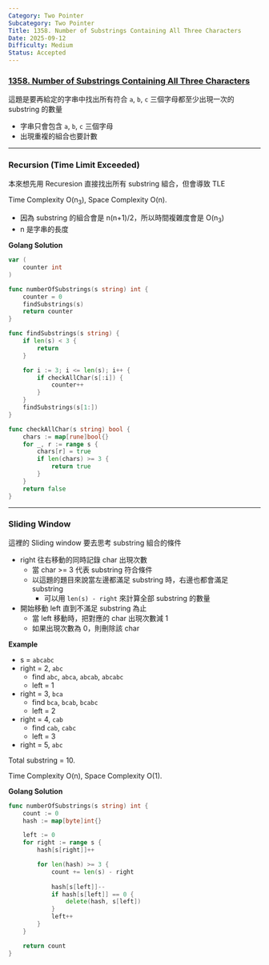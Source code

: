 ```yaml
---
Category: Two Pointer
Subcategory: Two Pointer
Title: 1358. Number of Substrings Containing All Three Characters
Date: 2025-09-12
Difficulty: Medium
Status: Accepted
---
```

### [1358. Number of Substrings Containing All Three Characters]

[1358. Number of Substrings Containing All Three Characters]: https://leetcode.com/problems/number-of-substrings-containing-all-three-characters/

這題是要再給定的字串中找出所有符合 `a`, `b`, `c` 三個字母都至少出現一次的 substring 的數量
-   字串只會包含 `a`, `b`, `c` 三個字母
-   出現重複的組合也要計數

---

### Recursion (Time Limit Exceeded)

本來想先用 Recuresion 直接找出所有 substring 組合，但會導致 TLE

Time Complexity O(n<sub>3</sub>), Space Complexity O(n).
-   因為 substring 的組合會是 n(n+1)/2，所以時間複雜度會是 O(n<sub>3</sub>)
-   n 是字串的長度

**Golang Solution**
```go
var (
    counter int
)

func numberOfSubstrings(s string) int {
    counter = 0
    findSubstrings(s)
	return counter
}

func findSubstrings(s string) {
	if len(s) < 3 {
		return
	}

	for i := 3; i <= len(s); i++ {
        if checkAllChar(s[:i]) {
            counter++
        }
	}
	findSubstrings(s[1:])
}

func checkAllChar(s string) bool {
    chars := map[rune]bool{}
    for _, r := range s {
        chars[r] = true
        if len(chars) >= 3 {
            return true
        }
    }
    return false
}
```

---

### Sliding Window

這裡的 Sliding window 要去思考 substring 組合的條件

-   right 往右移動的同時記錄 char 出現次數
    -   當 char >= 3 代表 substring 符合條件
    -   以這題的題目來說當左邊都滿足 substring 時，右邊也都會滿足 substring 
        -   可以用 `len(s) - right` 來計算全部 substring 的數量
-   開始移動 left 直到不滿足 substring 為止
    -   當 left 移動時，把對應的 char 出現次數減 1
    -   如果出現次數為 0，則刪除該 char

**Example**

-   s = `abcabc`
-   right = 2, `abc`
    -   find `abc`, `abca`, `abcab`, `abcabc`
    -   left = 1
-   right = 3, `bca`
    -   find `bca`, `bcab`, `bcabc`
    -   left = 2
-   right = 4, `cab`
    -   find `cab`, `cabc`
    -   left = 3
-   right = 5, `abc`

Total substring = 10.

Time Complexity O(n), Space Complexity O(1).

**Golang Solution**
```go
func numberOfSubstrings(s string) int {
	count := 0
	hash := map[byte]int{}

    left := 0
    for right := range s {
        hash[s[right]]++

        for len(hash) >= 3 {
            count += len(s) - right
            
            hash[s[left]]--
            if hash[s[left]] == 0 {
                delete(hash, s[left])
            }
            left++
        }
    }

	return count
}
```